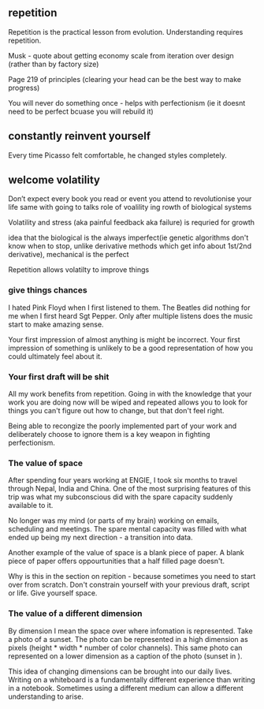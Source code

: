 ## repetition

Repetition is the practical lesson from evolution. Understanding requires repetition.

Musk - quote about getting economy scale from iteration over design (rather than by factory size)

Page 219 of principles (clearing your head can be the best way to make progress)

You will never do something once - helps with perfectionism (ie it doesnt need to be perfect bcuase you will rebuild it)

## constantly reinvent yourself

Every time Picasso felt comfortable, he changed styles completely.

## welcome volatility

Don’t expect every book you read or event you attend to revolutionise your life
same with going to talks
role of voalility ing rowth of biological systems

Volatility and stress (aka painful feedback aka failure) is requried for growth

idea that the biological is the always imperfect(ie genetic algorithms don't know when to stop, unlike derivative methods which get info about 1st/2nd derivative), mechanical is the perfect

Repetition allows volatilty to improve things

### give things chances

I hated Pink Floyd when I first listened to them.  The Beatles did nothing for me when I first heard Sgt Pepper.  Only after multiple listens does the music start to make amazing sense.

Your first impression of almost anything is might be incorrect.  Your first impression of something is unlikely to be a good representation of how you could ultimately feel about it.  

### Your first draft will be shit

All my work benefits from repetition.  Going in with the knowledge that your work you are doing now will be wiped and repeated allows you to look for things you can't figure out how to change, but that don't feel right.

Being able to recongize the poorly implemented part of your work and deliberately choose to ignore them is a key weapon in fighting perfectionism.

### The value of space

After spending four years working at ENGIE, I took six months to travel through Nepal, India and China.  One of the most surprising features of this trip was what my subconscious did with the spare capacity suddenly available to it.

No longer was my mind (or parts of my brain) working on emails, scheduling and meetings.  The spare mental capacity was filled with what ended up being my next direction - a transition into data.

Another example of the value of space is a blank piece of paper.  A blank piece of paper offers oppourtunities that a half filled page doesn't.  

Why is this in the section on repition - because sometimes you need to start over from scratch.  Don't constrain yourself with your previous draft, script or life.  Give yourself space.

### The value of a different dimension

By dimension I mean the space over where infomation is represented.  Take a photo of a sunset.  The photo can be represented in a high dimension as pixels (height * width * number of color channels).  This same photo can represented on a lower dimension as a caption of the photo (sunset in ).

This idea of changing dimensions can be brought into our daily lives.  Writing on a whiteboard is a fundamentally different experience than writing in a notebook.  Sometimes using a different medium can allow a different understanding to arise.
